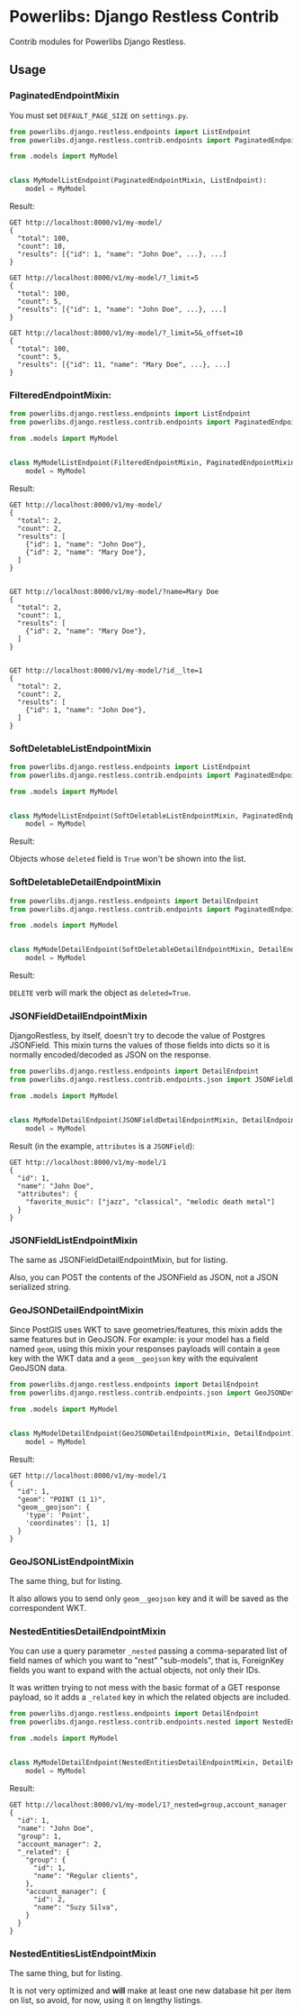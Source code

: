 # Powerlibs: Django Restless Contrib

Contrib modules for Powerlibs Django Restless. 
 

## Usage

### PaginatedEndpointMixin

You must set `DEFAULT_PAGE_SIZE` on `settings.py`.


```python
from powerlibs.django.restless.endpoints import ListEndpoint
from powerlibs.django.restless.contrib.endpoints import PaginatedEndpointMixin

from .models import MyModel


class MyModelListEndpoint(PaginatedEndpointMixin, ListEndpoint):
    model = MyModel
```


Result:

```
GET http://localhost:8000/v1/my-model/
{
  "total": 100,
  "count": 10,
  "results": [{"id": 1, "name": "John Doe", ...}, ...]
}

GET http://localhost:8000/v1/my-model/?_limit=5
{
  "total": 100,
  "count": 5,
  "results": [{"id": 1, "name": "John Doe", ...}, ...]
}

GET http://localhost:8000/v1/my-model/?_limit=5&_offset=10
{
  "total": 100,
  "count": 5,
  "results": [{"id": 11, "name": "Mary Doe", ...}, ...]
}
```

### FilteredEndpointMixin:

```python
from powerlibs.django.restless.endpoints import ListEndpoint
from powerlibs.django.restless.contrib.endpoints import PaginatedEndpointMixin, FilteredEndpointMixin

from .models import MyModel


class MyModelListEndpoint(FilteredEndpointMixin, PaginatedEndpointMixin, ListEndpoint):
    model = MyModel
```


Result:

```
GET http://localhost:8000/v1/my-model/
{
  "total": 2,
  "count": 2,
  "results": [
    {"id": 1, "name": "John Doe"},
    {"id": 2, "name": "Mary Doe"},
  ]
}


GET http://localhost:8000/v1/my-model/?name=Mary Doe
{
  "total": 2,
  "count": 1,
  "results": [
    {"id": 2, "name": "Mary Doe"},
  ]
}


GET http://localhost:8000/v1/my-model/?id__lte=1
{
  "total": 2,
  "count": 2,
  "results": [
    {"id": 1, "name": "John Doe"},
  ]
}
```

### SoftDeletableListEndpointMixin

```python
from powerlibs.django.restless.endpoints import ListEndpoint
from powerlibs.django.restless.contrib.endpoints import PaginatedEndpointMixin, SoftDeletableListEndpointMixin

from .models import MyModel


class MyModelListEndpoint(SoftDeletableListEndpointMixin, PaginatedEndpointMixin, ListEndpoint):
    model = MyModel
```

Result:

Objects whose `deleted` field is `True` won't be shown into the list.


### SoftDeletableDetailEndpointMixin

```python
from powerlibs.django.restless.endpoints import DetailEndpoint
from powerlibs.django.restless.contrib.endpoints import PaginatedEndpointMixin, SoftDeletableDetailEndpointMixin

from .models import MyModel


class MyModelDetailEndpoint(SoftDeletableDetailEndpointMixin, DetailEndpoint):
    model = MyModel
```


Result:

`DELETE` verb will mark the object as `deleted=True`.

### JSONFieldDetailEndpointMixin

DjangoRestless, by itself, doesn't try to decode the value of Postgres
JSONField. This mixin turns the values of those fields into dicts so it is
normally encoded/decoded as JSON on the response.


```python
from powerlibs.django.restless.endpoints import DetailEndpoint
from powerlibs.django.restless.contrib.endpoints.json import JSONFieldDetailEndpointMixin

from .models import MyModel


class MyModelDetailEndpoint(JSONFieldDetailEndpointMixin, DetailEndpoint):
    model = MyModel
```


Result (in the example, `attributes` is a `JSONField`):

```
GET http://localhost:8000/v1/my-model/1
{
  "id": 1,
  "name": "John Doe",
  "attributes": {
    "favorite_music": ["jazz", "classical", "melodic death metal"]
  }
}
```


### JSONFieldListEndpointMixin

The same as JSONFieldDetailEndpointMixin, but for listing.

Also, you can POST the contents of the JSONField as JSON, not a JSON
serialized string.


### GeoJSONDetailEndpointMixin

Since PostGIS uses WKT to save geometries/features, this mixin adds the
same features but in GeoJSON. For example: is your model has a field named
`geom`, using this mixin your responses payloads will contain a `geom` key
with the WKT data and a `geom__geojson` key with the equivalent GeoJSON
data.


```python
from powerlibs.django.restless.endpoints import DetailEndpoint
from powerlibs.django.restless.contrib.endpoints.json import GeoJSONDetailEndpointMixin

from .models import MyModel


class MyModelDetailEndpoint(GeoJSONDetailEndpointMixin, DetailEndpoint):
    model = MyModel
```


Result:

```
GET http://localhost:8000/v1/my-model/1
{
  "id": 1,
  "geom": "POINT (1 1)",
  "geom__geojson": {
    'type': 'Point',
    'coordinates': [1, 1]
  }
}
```


### GeoJSONListEndpointMixin

The same thing, but for listing.

It also allows you to send only `geom__geojson` key and it will be saved
as the correspondent WKT.


### NestedEntitiesDetailEndpointMixin

You can use a query parameter `_nested` passing a comma-separated list of
field names of which you want to "nest" "sub-models", that is, ForeignKey
fields you want to expand with the actual objects, not only their IDs.

It was written trying to not mess with the basic format of a GET response
payload, so it adds a `_related` key in which the related objects are
included.


```python
from powerlibs.django.restless.endpoints import DetailEndpoint
from powerlibs.django.restless.contrib.endpoints.nested import NestedEntitiesDetailEndpointMixin

from .models import MyModel


class MyModelDetailEndpoint(NestedEntitiesDetailEndpointMixin, DetailEndpoint):
    model = MyModel
```


Result:

```
GET http://localhost:8000/v1/my-model/1?_nested=group,account_manager
{
  "id": 1,
  "name": "John Doe",
  "group": 1,
  "account_manager": 2,
  "_related": {
    "group": {
      "id": 1,
      "name": "Regular clients",
    },
    "account_manager": {
      "id": 2,
      "name": "Suzy Silva",
    }
  }
}
```


### NestedEntitiesListEndpointMixin

The same thing, but for listing.

It is not very optimized and **will** make at least one new database hit
per item on list, so avoid, for now, using it on lengthy listings.
